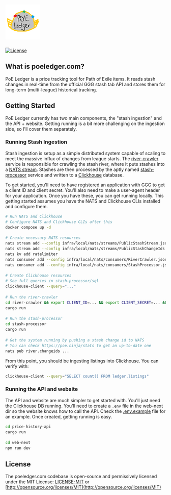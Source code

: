 # [![PoE Ledger](assets/poe_ledger_logo.png)](https://poeledger.com)
[![License](https://img.shields.io/badge/license-MIT-blue.svg)](https://github.com/mattsre/poeledger.com#license)

## What is poeledger.com?

PoE Ledger is a price tracking tool for Path of Exile items. It reads stash changes in real-time from the official GGG stash tab API and stores them for long-term (multi-league) historical tracking.


## Getting Started

PoE Ledger currently has two main components, the "stash ingestion" and the API + website. Getting running is a bit more challenging on the ingestion side, so I'll cover them separately. 

### Running Stash Ingestion

Stash ingestion is setup as a simple distributed system capable of scaling to meet the massive influx of changes from league starts. The [river-crawler](river-crawler/) service is responsible for crawling the stash river, where it puts stashes into a [NATS stream](https://docs.nats.io/nats-concepts/jetstream/streams). Stashes are then processed by the aptly named [stash-processor](stash-processor/) service and written to a [Clickhouse](https://clickhouse.com/docs/en/intro) database.

To get started, you'll need to have registered an application with GGG to get a client ID and client secret. You'll also need to make a user-agent header for your application. Once you have these, you can get running locally. This getting started assumes you have the NATS and Clickhouse CLIs installed and configure them.

```sh
# Run NATS and Clickhouse
# Configure NATS and Clickhouse CLIs after this
docker compose up -d

# Create necessary NATS resources
nats stream add --config infra/local/nats/streams/PublicStashStream.json
nats stream add --config infra/local/nats/streams/PublicStashChangeIds.json
nats kv add ratelimiter
nats consumer add --config infra/local/nats/consumers/RiverCrawler.json PublicStashChangeIds
nats consumer add --config infra/local/nats/consumers/StashProcessor.json PublicStashStream

# Create Clickhouse resources
# See full queries in stash-processor/sql
clickhouse-client --query="..."

# Run the river-crawler
cd river-crawler && export CLIENT_ID=... && export CLIENT_SECRET=... && export USER_AGENT=...
cargo run

# Run the stash-processor
cd stash-processor
cargo run

# Get the system running by pushing a stash change id to NATS
# You can check https://poe.ninja/stats to get an up-to-date one
nats pub river.changeids ...
```

From this point, you should be ingesting listings into Clickhouse. You can verify with:

```sh
clickhouse-client --query="SELECT count() FROM ledger.listings"
```


### Running the API and website

The API and website are much simpler to get started with. You'll just need the Clickhouse DB running. You'll need to create a `.env` file in the web-next dir so the website knows how to call the API. Check the [.env.example](web-next/.env.example) file for an example. Once created, getting running is easy.

```sh
cd price-history-api
cargo run

cd web-next
npm run dev
```

## License

The poeledger.com codebase is open-source and permissively licensed under the MIT License: [LICENSE-MIT](LICENSE-MIT) or [http://opensource.org/licenses/MIT](http://opensource.org/licenses/MIT)
